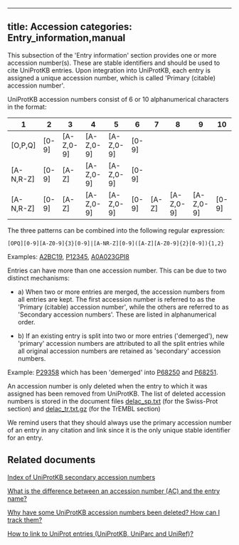 
---
title: Accession
categories: Entry_information,manual
---

This subsection of the 'Entry information' section provides one or more accession number(s). These are stable identifiers and should be used to cite UniProtKB entries. Upon integration into UniProtKB, each entry is assigned a unique accession number, which is called 'Primary (citable) accession number'.

UniProtKB accession numbers consist of 6 or 10 alphanumerical characters in the format:

| 1       | 2   | 3       | 4       | 5       | 6   | 7   | 8       | 9       | 10  |
|---------|-----|---------|---------|---------|-----|-----|---------|---------|-----|
|[O,P,Q]  |[0-9]|[A-Z,0-9]|[A-Z,0-9]|[A-Z,0-9]|[0-9]|     |         |         |     |
|[A-N,R-Z]|[0-9]|[A-Z]    |[A-Z,0-9]|[A-Z,0-9]|[0-9]|     |         |         |     |
|[A-N,R-Z]|[0-9]|[A-Z]    |[A-Z,0-9]|[A-Z,0-9]|[0-9]|[A-Z]|[A-Z,0-9]|[A-Z,0-9]|[0-9]|

The three patterns can be combined into the following regular expression:

`[OPQ][0-9][A-Z0-9]{3}[0-9]|[A-NR-Z][0-9]([A-Z][A-Z0-9]{2}[0-9]){1,2}`

Examples: [A2BC19](http://www.uniprot.org/uniprot/A2BC19#section%5Fgeneral), [P12345](http://www.uniprot.org/uniprot/P12345#section%5Fgeneral), [A0A023GPI8](http://www.uniprot.org/uniprot/A0A023GPI8#section%5Fgeneral)

Entries can have more than one accession number. This can be due to two distinct mechanisms:

*   a) When two or more entries are merged, the accession numbers from all entries are kept. The first accession number is referred to as the 'Primary (citable) accession number', while the others are referred to as 'Secondary accession numbers'. These are listed in alphanumerical order.

*   b) If an existing entry is split into two or more entries ('demerged'), new 'primary' accession numbers are attributed to all the split entries while all original accession numbers are retained as 'secondary' accession numbers.

Example: [P29358](http://www.uniprot.org/uniprot/P29358) which has been 'demerged' into [P68250](http://www.uniprot.org/uniprot/P68250#entry_information) and [P68251](http://www.uniprot.org/uniprot/P68251#entry_information).

An accession number is only deleted when the entry to which it was assigned has been removed from UniProtKB. The list of deleted accession numbers is stored in the document files [delac\_sp.txt](ftp://ftp.uniprot.org/pub/databases/uniprot/knowledgebase/docs/delac%5Fsp.txt) (for the Swiss-Prot section) and [delac\_tr.txt.gz](ftp://ftp.uniprot.org/pub/databases/uniprot/knowledgebase/docs/delac%5Ftr.txt.gz) (for the TrEMBL section)

We remind users that they should always use the primary accession number of an entry in any citation and link since it is the only unique stable identifier for an entry.

## Related documents

[Index of UniProtKB secondary accession numbers](ftp://ftp.uniprot.org/pub/databases/uniprot/knowledgebase/docs/sec%5Fac.txt)  
  
[What is the difference between an accession number (AC) and the entry name?](http://www.uniprot.org/faq/6)  
  
[Why have some UniProtKB accession numbers been deleted? How can I track them?](http://www.uniprot.org/faq/11)  
  
[How to link to UniProt entries (UniProtKB, UniParc and UniRef)?](http://www.uniprot.org/faq/34)
        
